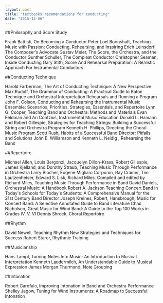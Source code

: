 ```yaml
---
layout: post
title: "textbooks recomendations for conducting"
date: "2015-12-06"
---
```

##Philosophy and Score Study

Frank Battisti, On Becoming a Conductor
Peter Loel Boonshaft, Teaching Music with Passion: Conducting, Rehearsing, and Inspiring
Erich Leinsdorf, The Composer’s Advocate
Gustav Meier, The Score, the Orchestra, and the Conductor
Gunther Schuller, The Compleat Conductor
Christopher Seaman, Inside Conducting
Gary Stith, Score And Rehearsal Preparation: A Realistic Approach For Instrumental Conductors


##Conducting Technique

Harold Farberman, The Art of Conducting Technique: A New Perspective
Max Rudolf, The Grammar of Conducting: A Practical Guide to Baton Technique and Orchestral Interpretation
Rehearsals and Running a Program
John F. Colson, Conducting and Rehearsing the Instrumental Music Ensemble: Scenarios, Priorities, Strategies, Essentials, and Repertoire
Lynn G. Cooper, Teaching Band and Orchestra: Methods and Materials
Evan Feldman and Ari Contzius, Instrumental Music Education
Donald L. Hamann and Robert Gillespie, Strategies for Teaching Strings: Building a Successful String and Orchestra Program
Kenneth H. Phillips, Directing the Choral Music Program
Scott Rush, Habits of a Successful Band Director: Pitfalls and Solutions
John E. Williamson and Kenneth L. Neidig , Rehearsing the Band


##Repertoire

Michael Allen, Louis Bergonzi, Jacquelyn Dillon-Krass, Robert Gillespie, James Kjelland, and Dorothy Straub, Teaching Music Through Performance in Orchestra
Larry Blocher, Eugene Migliaro Corporon, Ray Cramer, Tim Lautzenheiser, Edward S. Lisk, Richard Miles. Compiled and edited by Richard Miles, Teaching Music Through Performance in Band
David Daniels, Orchestral Music: A Handbook
Robert A. Jackson Teaching Concert Band in Today's Schools for Today's Students: A Comprehensive Manual for the 21st Century Band Director
Joseph Kreines, Robert, Hansbrough, Music for Concert Band: A Selective Annotated Guide to Band Literature
Chad Nicholson, Great Music for Wind Band: A Guide to the Top 100 Works in Grades IV, V, VI
Dennis Shrock, Choral Repertoire


##Rhythm

David Newell, Teaching Rhythm New Strategies and Techniques for Success
Robert Starer, Rhythmic Training


##Musicianship

Hans Lampl, Turning Notes Into Music: An Introduction to Musical Interpretation
Kenneth Laudermilch, An Understandable Guide to Musical Expression
James Morgan Thurmond, Note Grouping


##Intonation

Robert Garofalo, Improving Intonation in Band and Orchestra Performance
Shelley Jagow, Tuning for Wind Instruments: A Roadmap to Successful Intonation
